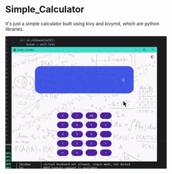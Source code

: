 # Simple_Calculator
It's just a simple calculator built using kivy and kivymd, which are python libraries.

<p align="center">
  <img src="Example-of-use.gif">
</p>  

